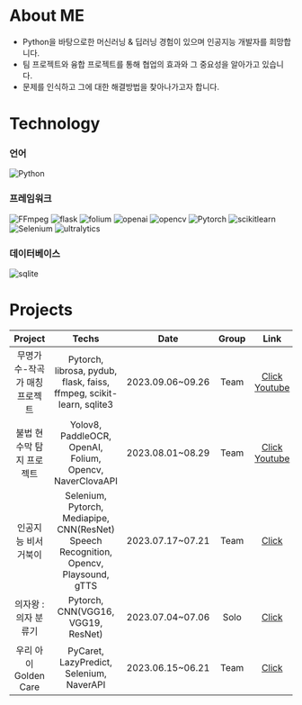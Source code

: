 # About ME
- Python을 바탕으로한 머신러닝 & 딥러닝 경험이 있으며 인공지능 개발자를 희망합니다.
- 팀 프로젝트와 융합 프로젝트를 통해 협업의 효과와 그 중요성을 알아가고 있습니다. 
- 문제를 인식하고 그에 대한 해결방법을 찾아나가고자 합니다.

# Technology
### 언어
![Python](https://img.shields.io/badge/Python-3776AB?style=flat&logo=Python&logoColor=white)

### 프레임워크
![FFmpeg](https://img.shields.io/badge/FFmpeg-007808?style=flat&logo=FFmpeg&logoColor=white)
![flask](https://img.shields.io/badge/flask-000000?style=flat&logo=flask&logoColor=white)
![folium](https://img.shields.io/badge/folium-77B829?style=flat&logo=folium&logoColor=white)
![openai](https://img.shields.io/badge/openai-412991?style=flat&logo=openai&logoColor=white)
![opencv](https://img.shields.io/badge/opencv-5C3EE8?style=flat&logo=opencv&logoColor=white)
![Pytorch](https://img.shields.io/badge/Pytorch-EE4C2C?style=flat&logo=Pytorch&logoColor=white)
![scikitlearn](https://img.shields.io/badge/scikitlearn-F7931E?style=flat&logo=scikitlearn&logoColor=white)
![Selenium](https://img.shields.io/badge/Selenium-43B02A?style=flat&logo=Selenium&logoColor=white)
![ultralytics](https://img.shields.io/badge/ultralytics-0099E5?style=flat&logo=ultralytics&logoColor=white)

### 데이터베이스
![sqlite](https://img.shields.io/badge/sqlite-003857?style=flat&logo=sqlite&logoColor=white)

# Projects
|Project|Techs|Date|Group|Link|
|:---:|:---:|:---:|:---:|:---:|
|무명가수-작곡가 매칭 프로젝트|Pytorch, librosa, pydub, flask, faiss, ffmpeg, scikit-learn, sqlite3|2023.09.06~09.26|Team|[Click](https://github.com/isthisteamisthis) [Youtube](https://www.youtube.com/watch?v=QluGKnN534Y)|
|불법 현수막 탐지 프로젝트|Yolov8, PaddleOCR, OpenAI, Folium, Opencv, NaverClovaAPI|2023.08.01~08.29|Team|[Click](https://github.com/MTVS-AI/META_Yolo_OCR_ChatGPT_PJT) [Youtube](https://www.youtube.com/watch?v=UXZTP0jx1WQ&list=PLml1GH62sPF-tPUg7xatqjC3xG2bXmjgv)|
|인공지능 비서 거북이|Selenium, Pytorch, Mediapipe, CNN(ResNet) Speech Recognition, Opencv, Playsound, gTTS|2023.07.17~07.21|Team|[Click](https://github.com/MinSooC/TurtleNeck)|
|의자왕 : 의자 분류기|Pytorch, CNN(VGG16, VGG19, ResNet)|2023.07.04~07.06|Solo|[Click](https://github.com/MinSooC/KingOfChairs)|
|우리 아이 Golden Care|PyCaret, LazyPredict, Selenium, NaverAPI|2023.06.15~06.21|Team|[Click](https://github.com/MinSooC/GoldenCare)|
